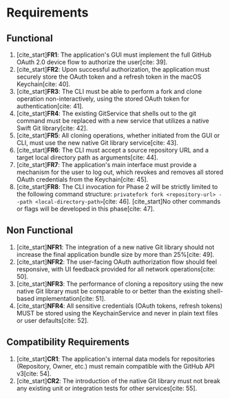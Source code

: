 # Requirements

## Functional

1.  [cite_start]**FR1**: The application's GUI must implement the full GitHub OAuth 2.0 device flow to authorize the user[cite: 39].
2.  [cite_start]**FR2**: Upon successful authorization, the application must securely store the OAuth token and a refresh token in the macOS Keychain[cite: 40].
3.  [cite_start]**FR3**: The CLI must be able to perform a fork and clone operation non-interactively, using the stored OAuth token for authentication[cite: 41].
4.  [cite_start]**FR4**: The existing GitService that shells out to the git command must be replaced with a new service that utilizes a native Swift Git library[cite: 42].
5.  [cite_start]**FR5**: All cloning operations, whether initiated from the GUI or CLI, must use the new native Git library service[cite: 43].
6.  [cite_start]**FR6**: The CLI must accept a source repository URL and a target local directory path as arguments[cite: 44].
7.  [cite_start]**FR7**: The application's main interface must provide a mechanism for the user to log out, which revokes and removes all stored OAuth credentials from the Keychain[cite: 45].
8.  [cite_start]**FR8**: The CLI invocation for Phase 2 will be strictly limited to the following command structure: `privatefork fork <repository-url> --path <local-directory-path>`[cite: 46]. [cite_start]No other commands or flags will be developed in this phase[cite: 47].

## Non Functional

1.  [cite_start]**NFR1**: The integration of a new native Git library should not increase the final application bundle size by more than 25%[cite: 49].
2.  [cite_start]**NFR2**: The user-facing OAuth authorization flow should feel responsive, with UI feedback provided for all network operations[cite: 50].
3.  [cite_start]**NFR3**: The performance of cloning a repository using the new native Git library must be comparable to or better than the existing shell-based implementation[cite: 51].
4.  [cite_start]**NFR4**: All sensitive credentials (OAuth tokens, refresh tokens) MUST be stored using the KeychainService and never in plain text files or user defaults[cite: 52].

## Compatibility Requirements

1.  [cite_start]**CR1**: The application's internal data models for repositories (Repository, Owner, etc.) must remain compatible with the GitHub API v3[cite: 54].
2.  [cite_start]**CR2**: The introduction of the native Git library must not break any existing unit or integration tests for other services[cite: 55].
